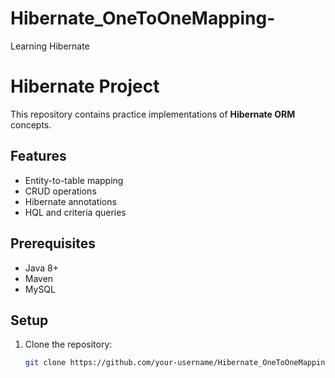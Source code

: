 # Hibernate_OneToOneMapping-
Learning Hibernate
# Hibernate Project

This repository contains practice implementations of **Hibernate ORM** concepts.

## Features
- Entity-to-table mapping
- CRUD operations
- Hibernate annotations
- HQL and criteria queries


## Prerequisites
- Java 8+
- Maven
- MySQL

## Setup
1. Clone the repository:
   ```bash
   git clone https://github.com/your-username/Hibernate_OneToOneMapping.git
